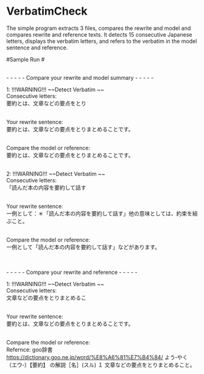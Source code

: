 # VerbatimCheck
The simple program extracts 3 files, compares the rewrite and model and compares rewrite and reference texts. It detects 15 consecutive Japanese letters, displays the verbatim letters, and refers to the verbatim in the model sentence and reference.

#Sample Run #

<br> - - - - - Compare your rewrite and model summary  - - - - - 


1:  !!!WARNING!!! ~~Detect Verbatim ~~
<br> Consecutive letters: 
<br> 要約とは、文章などの要点をとり

<br> Your rewrite sentence: 
<br> 要約とは、文章などの要点をとりまとめることです。

<br> Compare the model or reference: 
<br> 要約とは、文章などの要点をとりまとめることです。



<br> 2:  !!!WARNING!!! ~~Detect Verbatim ~~
<br> Consecutive letters: 
<br> 「読んだ本の内容を要約して話す

<br> Your rewrite sentence: 
<br> 一例として：＊「読んだ本の内容を要約して話す」他の意味としては、約束を結ぶこと。

<br> Compare the model or reference: 
<br> 一例として「読んだ本の内容を要約して話す」などがあります。



 <br><br> - - - - -  Compare your rewrite and reference - - - - - 

1:  !!!WARNING!!! ~~Detect Verbatim ~~
<br> Consecutive letters: 
<br> 文章などの要点をとりまとめるこ

<br> Your rewrite sentence: 
<br> 要約とは、文章などの要点をとりまとめることです。

<br> Compare the model or reference: 
<br> Refernce: goo辞書 https://dictionary.goo.ne.jp/word/%E8%A6%81%E7%B4%84/  よう‐やく〔エウ‐〕【要約】 の解説［名］(スル)    １ 文章などの要点をとりまとめること。


